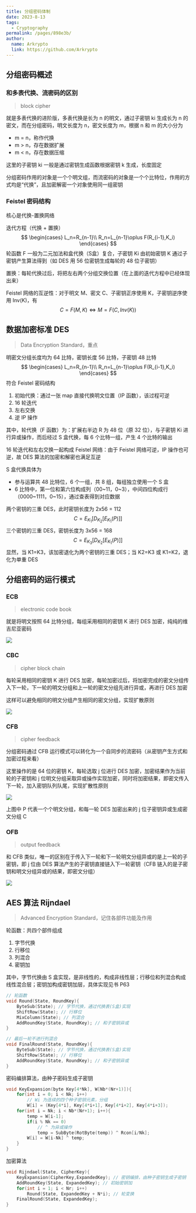 ```yaml
---
title: 分组密码体制
date: 2023-8-13
tags: 
  - Cryptography
permalink: /pages/898e3b/
author: 
  name: Arkrypto
  link: https://github.com/Arkrypto
---
```


## 分组密码概述

### 和多表代换、流密码的区别

> block cipher

就是多表代换的进阶版，多表代换是长为 n 的明文，通过子密钥 ki 生成长为 n 的密文，而在分组密码，明文长度为 n，密文长度为 m，根据 n 和 m 的大小分为

- m = n，称作代换
- m > n，存在数据扩展
- m < n，存在数据压缩

这里的子密钥 ki 一般是通过密钥生成函数根据密钥 k 生成，长度固定

分组密码作用的对象是一个个明文组，而流密码的对象是一个个比特位，作用的方式均是“代换”，且加密解密一个对象使用同一组密钥

### Feistel 密码结构

核心是代换-置换网络

迭代方程（代换 + 置换）
$$
\begin{cases}
L_n=R_{n-1}\\
R_n=L_{n-1}\oplus F(R_{i-1},K_i)
\end{cases}
$$
轮函数 F 一般为二元加法和盒代换（S盒）复合，子密钥 Ki 由初始密钥 K 通过子密钥产生算法得到（如 DES 用 56 位密钥生成每轮的 48 位子密钥）

置换：每轮代换过后，将把左右两个分组交换位置（在上面的迭代方程中已经体现出来）

Feistel 网络的互逆性：对于明文 M、密文 C、子密钥正序使用 K，子密钥逆序使用 Inv(K)，有
$$
C=F(M,K)\iff M=F(C,Inv(K))
$$

## 数据加密标准 DES

> Data Encryption Standard，重点

明密文分组长度均为 64 比特，密钥长度 56 比特，子密钥 48 比特
$$
\begin{cases}
L_n=R_{n-1}\\
R_n=L_{n-1}\oplus F(R_{i-1},K_i)
\end{cases}
$$
符合 Feistel 密码结构

1. 初始代换：通过一张 map 直接代换明文位置（IP 函数），该过程可逆
2. 16 轮迭代
3. 左右交换
3. 逆 IP 操作

其中，轮代换（F 函数）为：扩展右半边 R 为 48 位（原 32 位），与子密钥 Ki 进行异或操作，而后经过 S 盒代换，每 6 个比特一组，产生 4 个比特的输出

16 轮迭代和左右交换一起构成 Feistel 网络：由于 Feistel 网络可逆，IP 操作也可逆，故 DES 算法的加密和解密也满足互逆

S 盒代换具体为

- 参与运算共 48 比特位，6 个一组，共 8 组，每组独立使用一个 S 盒
- 6 比特中，第一位和第六位构成列（00~11，0~3），中间四位构成行（0000~1111，0~15），通过查表得到对应数据

两个密钥的三重 DES，此时密钥长度为 2x56 = 112
$$
C=E_{K_1}[D_{K_2}[E_{K_1}(P)]]
$$
三个密钥的三重 DES，密钥长度为 3x56 = 168
$$
C=E_{K_3}[D_{K_2}[E_{K_1}(P)]]
$$
显然，当 K1=K3，该加密退化为两个密钥的三重 DES；当 K2=K3 或 K1=K2，退化为单重 DES

## 分组密码的运行模式

### ECB

> electronic code book

就是将明文按照 64 比特分组，每组采用相同的密钥 K 进行 DES 加密，纯纯的维吉尼亚密码

<img src="./assets/image-20230823015228769.png">

### CBC

> cipher block chain

每轮采用相同的密钥 K 进行 DES 加密，每轮加密过后，将加密完成的密文分组传入下一轮，下一轮的明文分组和上一轮的密文分组先进行异或，再进行 DES 加密

这样可以避免相同的明文分组产生相同的密文分组，实现扩散原则

<img src="./assets/image-20230823015156122.png">

### CFB

> cipher feedback

分组密码通过 CFB 运行模式可以转化为一个自同步的流密码（从密钥产生方式和加密过程来看）

这里操作的是 64 位的密钥 K，每轮选取 j 位进行 DES 加密，加密结果作为当前轮的子密钥和 j 位明文分组采取异或操作实现加密，同时将加密结果，即密文传入下一轮，加入密钥队列队尾，实现扩散性原则

<img src="./assets/image-20230823014724370.png">

上图中 P 代表一个个明文分组，和每一轮 DES 加密出来的 j 位子密钥异或生成密文分组 C

### OFB

> output feedback

和 CFB 类似，唯一的区别在于传入下一轮和下一轮明文分组异或的是上一轮的子密钥，即 j 位由 DES 算法产生的子密钥直接链入下一轮密钥（CFB 链入的是子密钥和明文分组异或的结果，即密文分组）

<img src="./assets/image-20230823014903158.png">

## AES 算法  Rijndael

> Advanced Encryption Standard，记住各部件功能及作用

轮函数：共四个部件组成

1. 字节代换
2. 行移位
3. 列混合
4. 密钥加

其中，字节代换由 S 盒实现，是非线性的，构成非线性层；行移位和列混合构成线性混合层；密钥加构成密钥加层，具体实现见书 P63

```c
// 轮函数
void Round(State, RoundKey){
    ByteSub(State); // 字节代换，通过代换表(S盒)实现
    ShiftRow(State); // 行移位
    MixColumn(State); // 列混合
    AddRoundKey(State, RoundKey); // 和子密钥异或
}

// 最后一轮不进行列混合
void FinalRound(State, RoundKey){
    ByteSub(State); // 字节代换，通过代换表(S盒)实现
    ShiftRow(State); // 行移位
    AddRoundKey(State, RoundKey); // 和子密钥异或
}
```

密码编排算法，由种子密码生成子密钥

```c
void KeyExpansion(byte Key[4*Nk], W[Nb*(Nr+1)]){
    for(int i = 0; i < Nk; i++)
        // Wi 为连续的四个种子密钥元素，分组
        W[i] = (Key[4*i], Key[4*i+1], Key[4*i+2], Key[4*i+3]);
    for(int i = Nk; i < Nb*(Nr+1); i++){
        temp = W[i-1];
        if(i % Nk == 0)
            // ^ 为异或操作
            temp = SubByte(RotByte(temp)) ^ Rcon[i/Nk];
        W[i] = W[i-Nk] ^ temp;
    }
}
```

加密算法

```c
void Rijndael(State, CipherKey){
    KeyExpansion(CipherKey,ExpandedKey); // 密钥编排，由种子密钥生成子密钥
    AddRoundKey(State, ExpandedKey); // 初始密钥加
    for(int i = 1; i < Nr; i++)
        Round(State, ExpandedKey + N*i); // 轮变换
    FinalRound(State, ExpandedKey);
}
```


